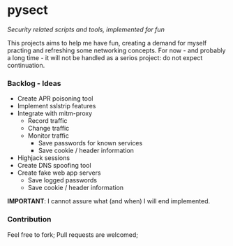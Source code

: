 pysect
======

_Security related scripts and tools, implemented for fun_

This projects aims to help me have fun, creating a demand for myself practing and refreshing some networking concepts. For now - and probably a long time - it will not be handled as a serios project: do not expect continuation.


### Backlog - Ideas

- Create APR poisoning tool
- Implement sslstrip features
- Integrate with mitm-proxy
    - Record traffic
    - Change traffic
    - Monitor traffic
        - Save passwords for known services
        - Save cookie / header information
- Highjack sessions
- Create DNS spoofing tool
- Create fake web app servers
    - Save logged passwords
    - Save cookie / header information

__IMPORTANT__: I cannot assure what (and when) I will end implemented.


### Contribution

Feel free to fork;
Pull requests are welcomed;

